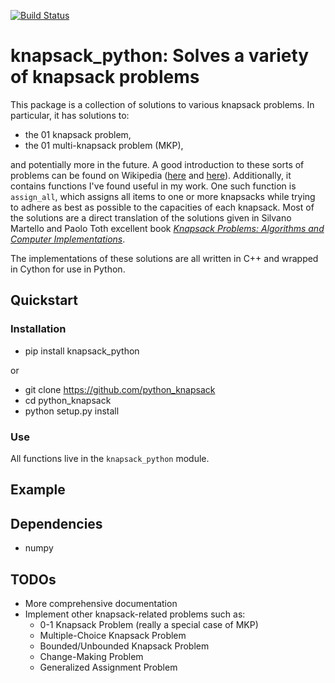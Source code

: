 [![Build Status](https://travis-ci.org/jhetherly/python_knapsack.svg?branch=master)](https://travis-ci.org/jhetherly/python_knapsack)

# knapsack_python: Solves a variety of knapsack problems

This package is a collection of solutions to various knapsack problems.
In particular, it has solutions to:

* the 01 knapsack problem,
* the 01 multi-knapsack problem (MKP),

and potentially more in the future.
A good introduction to these sorts of problems can be found on Wikipedia
([here](https://en.wikipedia.org/wiki/Knapsack_problem) and
[here](https://en.wikipedia.org/wiki/List_of_knapsack_problems)).
Additionally, it contains functions I've found useful in my work.
One such function is `assign_all`, which assigns all items to one or more
knapsacks while trying to adhere as best as possible to the capacities of each
knapsack.
Most of the solutions are a direct translation of the solutions given in
Silvano Martello and Paolo Toth excellent book
[*Knapsack Problems: Algorithms and Computer Implementations*](http://epubs.siam.org/doi/abs/10.1137/1035174).

The implementations of these solutions are all written in C++ and wrapped in
Cython for use in Python.

## Quickstart

### Installation

* pip install knapsack_python

or

* git clone https://github.com/python_knapsack
* cd python_knapsack
* python setup.py install

### Use

All functions live in the `knapsack_python` module.

## Example

## Dependencies

* numpy

## TODOs

* More comprehensive documentation
* Implement other knapsack-related problems such as:
    * 0-1 Knapsack Problem (really a special case of MKP)
    * Multiple-Choice Knapsack Problem
    * Bounded/Unbounded Knapsack Problem
    * Change-Making Problem
    * Generalized Assignment Problem
